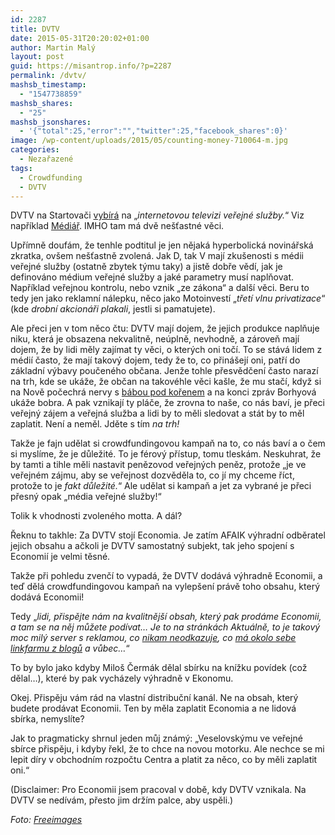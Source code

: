 ```yaml
---
id: 2287
title: DVTV
date: 2015-05-31T20:20:02+01:00
author: Martin Malý
layout: post
guid: https://misantrop.info/?p=2287
permalink: /dvtv/
mashsb_timestamp:
  - "1547738859"
mashsb_shares:
  - "25"
mashsb_jsonshares:
  - '{"total":25,"error":"","twitter":25,"facebook_shares":0}'
image: /wp-content/uploads/2015/05/counting-money-710064-m.jpg
categories:
  - Nezařazené
tags:
  - Crowdfunding
  - DVTV
---
```

DVTV na Startovači [vybírá](https://www.startovac.cz/projekty/dvtv) na &#8222;_internetovou televizi veřejné služby._&#8220; Viz například [Médiář](https://www.mediar.cz/dvtv-vybira-na-webovou-televizi-verejne-sluzby/). IMHO tam má dvě nešťastné věci.

<!--more-->

Upřímně doufám, že tenhle podtitul je jen nějaká hyperbolická novinářská zkratka, ovšem nešťastně zvolená. Jak D, tak V mají zkušenosti s médii veřejné služby (ostatně zbytek týmu taky) a jistě dobře vědí, jak je definováno médium veřejné služby a jaké parametry musí naplňovat. Například veřejnou kontrolu, nebo vznik &#8222;ze zákona&#8220; a další věci. Beru to tedy jen jako reklamní nálepku, něco jako Motoinvestí &#8222;_třetí vlnu privatizace_&#8220; (kde _drobní akcionáři plakali_, jestli si pamatujete).

Ale přeci jen v tom něco čtu: DVTV mají dojem, že jejich produkce naplňuje niku, která je obsazena nekvalitně, neúplně, nevhodně, a zároveň mají dojem, že by lidi měly zajímat ty věci, o kterých oni točí. To se stává lidem z médií často, že mají takový dojem, tedy že to, co přinášejí oni, patří do základní výbavy poučeného občana. Jenže tohle přesvědčení často narazí na trh, kde se ukáže, že občan na takovéhle věci kašle, že mu stačí, když si na Nově počechrá nervy s [bábou pod kořenem](https://www.youtube.com/watch?v=iKso4buDWH8) a na konci zpráv Borhyová ukáže bobra. A pak vznikají ty pláče, že zrovna to naše, co nás baví, je přeci veřejný zájem a veřejná služba a lidi by to měli sledovat a stát by to měl zaplatit. Není a neměl. Jděte s tím _na trh!_

Takže je fajn udělat si crowdfundingovou kampaň na to, co nás baví a o čem si myslíme, že je důležité. To je férový přístup, tomu tleskám. Neskuhrat, že by tamti a tihle měli nastavit penězovod veřejných peněz, protože &#8222;je ve veřejném zájmu, aby se veřejnost dozvěděla to, co jí my chceme říct, protože to je _fakt důležité._&#8220; Ale udělat si kampaň a jet za vybrané je přeci přesný opak &#8222;média veřejné služby!&#8220;

Tolik k vhodnosti zvoleného motta. A dál?

Řeknu to takhle: Za DVTV stojí Economia. Je zatím AFAIK výhradní odběratel jejich obsahu a ačkoli je DVTV samostatný subjekt, tak jeho spojení s Economií je velmi těsné.

Takže při pohledu zvenčí to vypadá, že DVTV dodává výhradně Economii, a teď dělá crowdfundingovou kampaň na vylepšení právě toho obsahu, který dodává Economii!

Tedy &#8222;_lidi, přispějte nám na kvalitnější obsah, který pak prodáme Economii, a tam se na něj můžete podívat&#8230; Je to na stránkách Aktuálně, to je takový moc milý server s reklamou, co [nikam neodkazuje](https://misantrop.info/online-media-a-odkazy-kapitola-68/), co [má okolo sebe linkfarmu z blogů](https://www.pooh.cz/pooh/a.asp?a=2018301) a vůbec&#8230;_&#8220;

To by bylo jako kdyby Miloš Čermák dělal sbírku na knížku povídek (což dělal&#8230;), které by pak vycházely výhradně v Ekonomu.

Okej. Přispěju vám rád na vlastní distribuční kanál. Ne na obsah, který budete prodávat Economii. Ten by měla zaplatit Economia a ne lidová sbírka, nemyslíte?

Jak to pragmaticky shrnul jeden můj známý: &#8222;Veselovskýmu ve veřejné sbírce přispěju, i kdyby řekl, že to chce na novou motorku. Ale nechce se mi lepit díry v obchodním rozpočtu Centra a platit za něco, co by měli zaplatit oni.&#8220;

(Disclaimer: Pro Economii jsem pracoval v době, kdy DVTV vznikala. Na DVTV se nedívám, přesto jim držím palce, aby uspěli.)

_Foto: [Freeimages](https://www.freeimages.com/photo/710064)_